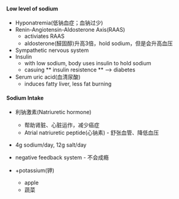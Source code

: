 #### Low level of sodium

* Hyponatremia(低钠血症；血钠过少) 
* Renin-Angiotensin-Aldosterone Axis(RAAS)
    * activiates RAAS
    * aldosterone(醛固醇)升高3倍，hold sodium，但是会升高血压
* Sympathetic nervous system
* Insulin
    * with low sodium, body uses insulin to hold sodium
    * casuing ** insulin resistence ** --> diabetes
* Serum uric acid(血清尿酸)
    * induces fatty liver, less fat burning


#### Sodium Intake

* 利钠激素(Natriuretic hormone)
    * 帮助肾脏、心脏运作，减少癌症
    * Atrial natriuretic peptide(心钠素) - 舒张血管、降低血压

* 4g sodium/day, 12g salt/day
* negative feedback system - 不会成瘾
* +potassium(钾)
    * apple
    * 蔬菜
